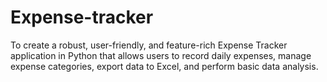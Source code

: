 # Expense-tracker
To create a robust, user-friendly, and feature-rich Expense Tracker application in Python that allows users to record daily expenses, manage expense categories, export data to Excel, and perform basic data analysis.
